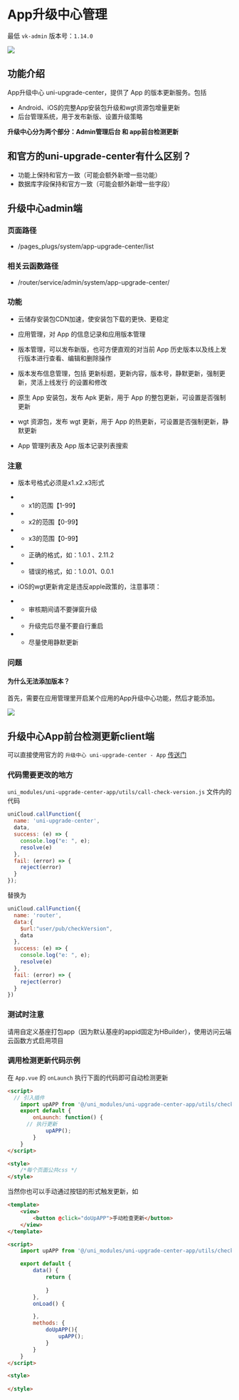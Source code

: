 # App升级中心管理

最低 `vk-admin` 版本号：`1.14.0`

![](https://vkceyugu.cdn.bspapp.com/VKCEYUGU-cf0c5e69-620c-4f3c-84ab-f4619262939f/dbbfaba7-339e-46e5-80b9-33e260bc67d7.png)

## 功能介绍

App升级中心 uni-upgrade-center，提供了 App 的版本更新服务。包括

* Android、iOS的完整App安装包升级和wgt资源包增量更新
* 后台管理系统，用于发布新版、设置升级策略

**升级中心分为两个部分：Admin管理后台 和 app前台检测更新**

## 和官方的uni-upgrade-center有什么区别？

* 功能上保持和官方一致（可能会额外新增一些功能）
* 数据库字段保持和官方一致（可能会额外新增一些字段）

## 升级中心admin端

### 页面路径

* /pages_plugs/system/app-upgrade-center/list

### 相关云函数路径

* /router/service/admin/system/app-upgrade-center/


### 功能

* 云储存安装包CDN加速，使安装包下载的更快、更稳定

* 应用管理，对 App 的信息记录和应用版本管理

* 版本管理，可以发布新版，也可方便直观的对当前 App 历史版本以及线上发行版本进行查看、编辑和删除操作

* 版本发布信息管理，包括 更新标题，更新内容，版本号，静默更新，强制更新，灵活上线发行 的设置和修改

* 原生 App 安装包，发布 Apk 更新，用于 App 的整包更新，可设置是否强制更新

* wgt 资源包，发布 wgt 更新，用于 App 的热更新，可设置是否强制更新，静默更新

* App 管理列表及 App 版本记录列表搜索


### 注意

* 版本号格式必须是x1.x2.x3形式
* * x1的范围【1-99】
* * x2的范围【0-99】
* * x3的范围【0-99】
* * 正确的格式，如：1.0.1 、2.11.2
* * 错误的格式，如：1.0.01、0.0.1

* iOS的wgt更新肯定是违反apple政策的，注意事项：
* * 审核期间请不要弹窗升级 
* * 升级完后尽量不要自行重启
* * 尽量使用静默更新


### 问题

#### 为什么无法添加版本？

首先，需要在应用管理里开启某个应用的App升级中心功能，然后才能添加。

![](https://vkceyugu.cdn.bspapp.com/VKCEYUGU-cf0c5e69-620c-4f3c-84ab-f4619262939f/d8b3d370-9990-4e70-8e4b-3857be5042c1.png)


## 升级中心App前台检测更新client端

可以直接使用官方的 `升级中心 uni-upgrade-center - App` [传送门](https://ext.dcloud.net.cn/plugin?id=4542) 

### 代码需要更改的地方

`uni_modules/uni-upgrade-center-app/utils/call-check-version.js` 文件内的代码

```js
uniCloud.callFunction({
  name: 'uni-upgrade-center',
  data,
  success: (e) => {
    console.log("e: ", e);
    resolve(e)
  },
  fail: (error) => {
    reject(error)
  }
});
```

替换为

```js
uniCloud.callFunction({
  name: 'router',
  data:{
    $url:"user/pub/checkVersion",
    data
  },
  success: (e) => {
    console.log("e: ", e);
    resolve(e)
  },
  fail: (error) => {
    reject(error)
  }
})
```

### 测试时注意

请用自定义基座打包app（因为默认基座的appid固定为HBuilder），使用访问云端云函数方式启用项目

### 调用检测更新代码示例

在 `App.vue` 的 `onLaunch` 执行下面的代码即可自动检测更新

```html
<script>
  // 引入插件
	import upAPP from '@/uni_modules/uni-upgrade-center-app/utils/check-update.js'
	export default {
		onLaunch: function() {
      // 执行更新
			upAPP();
		}
	}
</script>

<style>
	/*每个页面公共css */
</style>

```

当然你也可以手动通过按钮的形式触发更新，如

```html
<template>
	<view>
		<button @click="doUpAPP">手动检查更新</button>
	</view>
</template>

<script>
	import upAPP from '@/uni_modules/uni-upgrade-center-app/utils/check-update.js'

	export default {
		data() {
			return {
				
			}
		},
		onLoad() {

		},
		methods: {
			doUpAPP(){
				upAPP();
			}
		}
	}
</script>

<style>
	
</style>

```

